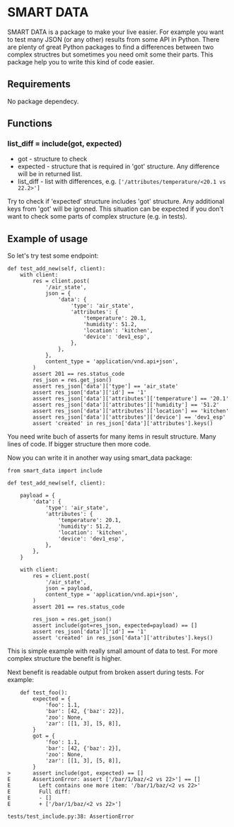 # SMART DATA

SMART DATA is a package to make your live easier. For example you want to test many JSON (or any other) results from some API in Python.
There are plenty of great Python packages to find a differences between two complex structres but sometimes you need omit some their parts.
This package help you to write this kind of code easier.

## Requirements

No package dependecy.

## Functions

### list_diff = include(got, expected) 
* got       - structure to check
* expected  - structure that is required in 'got' structure. Any difference will be in returned list.
* list_diff - list with differences, e.g. 
  `['/attributes/temperature/<20.1 vs 22.2>']`

Try to check if 'expected' structure includes 'got' structure. Any additional keys from 'got' will be igroned.
This situation can be expected if you don't want to check some parts of complex structure (e.g. in tests).


## Example of usage

So let's try test some endpoint:
```
def test_add_new(self, client):
    with client:
        res = client.post(
            '/air_state',
            json = {
                'data': {
                    'type': 'air_state',
                    'attributes': {
                        'temperature': 20.1,
                        'humidity': 51.2,
                        'location': 'kitchen',
                        'device': 'dev1_esp',
                    },
                },
            },
            content_type = 'application/vnd.api+json',
        )
        assert 201 == res.status_code
        res_json = res.get_json()
        assert res_json['data']['type'] == 'air_state'
        assert res_json['data']['id'] == '1'
        assert res_json['data']['attributes']['temperature'] == '20.1'
        assert res_json['data']['attributes']['humidity'] == '51.2'
        assert res_json['data']['attributes']['location'] == 'kitchen'
        assert res_json['data']['attributes']['device'] == 'dev1_esp'
        assert 'created' in res_json['data']['attributes'].keys()

```
You need write buch of asserts for many items in result structure. Many lines of code. If bigger structure then more code.

Now you can write it in another way using smart_data package:
```
from smart_data import include

def test_add_new(self, client):

    payload = {
        'data': {
            'type': 'air_state',
            'attributes': {
                'temperature': 20.1,
                'humidity': 51.2,
                'location': 'kitchen',
                'device': 'dev1_esp',
            },
        },
    }

    with client:
        res = client.post(
            '/air_state',
            json = payload,
            content_type = 'application/vnd.api+json',
        )
        assert 201 == res.status_code

        res_json = res.get_json()
        assert include(got=res_json, expected=payload) == []
        assert res_json['data']['id'] == '1'
        assert 'created' in res_json['data']['attributes'].keys()
```
This is simple example with really small amount of data to test. For more complex structure the benefit is higher. 

Next benefit is readable output from broken assert during tests. For example:
```
    def test_foo():
        expected = {
            'foo': 1.1,
            'bar': [42, {'baz': 22}],
            'zoo': None,
            'zar': [[1, 3], [5, 8]],
        }
        got = {
            'foo': 1.1,
            'bar': [42, {'baz': 2}],
            'zoo': None,
            'zar': [[1, 3], [5, 8]],
        }
>       assert include(got, expected) == []
E       AssertionError: assert ['/bar/1/baz/<2 vs 22>'] == []
E         Left contains one more item: '/bar/1/baz/<2 vs 22>'
E         Full diff:
E         - []
E         + ['/bar/1/baz/<2 vs 22>']

tests/test_include.py:38: AssertionError
```


